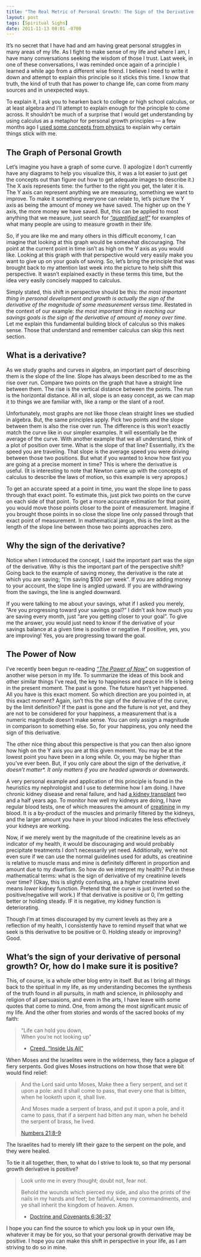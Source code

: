 ```yaml
---
title: "The Real Metric of Personal Growth: The Sign of the Derivative of the Magnitude vs. Time Curve"
layout: post
tags: [Spiritual Sighs]
date: 2011-11-13 08:01 -0700
---
```


It’s no secret that I have had and am having great personal struggles in many areas of my life. As I fight to make sense of my life and where I am, I have many conversations seeking the wisdom of those I trust. Last week, in one of these conversations, I was reminded once again of a principle I learned a while ago from a different wise friend. I believe I need to write it down and attempt to explain this principle so it sticks this time. I know that truth, the kind of truth that has power to change life, can come from many sources and in unexpected ways.

To explain it, I ask you to hearken back to college or high school calculus, or at least algebra and I’ll attempt to explain enough for the principle to come across. It shouldn’t be much of a surprise that I would get understanding by using calculus as a metaphor for personal growth principles — a few months ago I [used some concepts from physics](http://iam.travishartwell.net/2011/06/26/resonance/ "Resonance") to explain why certain things stick with me.

The Graph of Personal Growth
----------------------------

Let’s imagine you have a graph of some curve. (I apologize I don’t currently have any diagrams to help you visualize this, it was a lot easier to just get the concepts out than figure out how to get adequate images to describe it.) The X axis represents time: the further to the right you get, the later it is. The Y axis can represent anything we are measuring, something we want to improve. To make it something everyone can relate to, let’s picture the Y axis as being the amount of money we have saved. The higher up on the Y axis, the more money we have saved. But, this can be applied to most anything that we measure, just search for [*“quantified self”*](http://www.google.com/search?q=quantified+self) for examples of what many people are using to measure growth in their life.

So, if you are like me and many others in this difficult economy, I can imagine that looking at this graph would be somewhat discouraging. The point at the current point in time isn’t as high on the Y axis as you would like. Looking at this graph with that perspective would very easily make you want to give up on your goals of saving. So, let’s bring the principle that was brought back to my attention last week into the picture to help shift this perspective. It wasn’t explained exactly in these terms this time, but the idea very easily concisely mapped to calculus.

Simply stated, this shift in perspective should be this: *the most important thing in personal development and growth is actually the sign of the derivative of the magnitude of some measurement versus time*. Restated in the context of our example: *the most important thing in reaching our savings goals is the sign of the derivative of amount of money over time*. Let me explain this fundamental building block of calculus so this makes sense. Those that understand and remember calculus can skip this next section.

What is a derivative?
---------------------

As we study graphs and curves in algebra, an important part of describing them is the slope of the line. Slope has always been described to me as the rise over run. Compare two points on the graph that have a straight line between them. The rise is the vertical distance between the points. The run is the horizontal distance. All in all, slope is an easy concept, as we can map it to things we are familiar with, like a ramp or the slant of a roof.

Unfortunately, most graphs are not like those clean straight lines we studied in algebra. But, the same principles apply. Pick two points and the slope between them is also the rise over run. The difference is this won’t exactly match the curve like in our simpler examples. It will essentially be the average of the curve. With another example that we all understand, think of a plot of position over time. What is the slope of that line? Essentially, it’s the speed you are traveling. That slope is the average speed you were driving between those two positions. But what if you wanted to know how fast you are going at a precise moment in time? This is where the derivative is useful. (It is interesting to note that Newton came up with the concepts of calculus to describe the laws of motion, so this example is very apropos.)

To get an accurate speed at a point in time, you want the slope line to pass through that exact point. To estimate this, just pick two points on the curve on each side of that point. To get a more accurate estimation for that point, you would move those points closer to the point of measurement. Imagine if you brought those points in so close the slope line only passed through that exact point of measurement. In mathematical jargon, this is the limit as the length of the slope line between those two points approaches zero.

Why the sign of the derivative?
-------------------------------

Notice when I introduced the concept, I said the important part was the *sign* of the derivative. Why is this the important part of the perspective shift? Going back to the example of saving money, the derivative is the rate at which you are saving; “I’m saving \$100 per week”. If you are adding money to your account, the slope line is angled upward. If you are withdrawing from the savings, the line is angled downward.

If you were talking to me about your savings, what if I asked you merely, “Are you progressing toward your savings goal?” I didn’t ask how much you are saving every month, just “are you getting closer to your goal”. To give me the answer, you would just need to know if the derivative of your savings balance at a given time is positive or negative. If positive, yes, you are improving! Yes, you are progressing toward the goal.

The Power of Now
----------------

I’ve recently been begun re-reading [*“The Power of Now”*](http://www.amazon.com/Power-Now-Guide-Spiritual-Enlightenment/dp/1577314808/ "The Power of Now") on suggestion of another wise person in my life. To summarize the ideas of this book and other similar things I’ve read, the key to happiness and peace in life is being in the present moment. The past is gone. The future hasn’t yet happened. All you have is this exact moment. So which direction are you pointed in, at this exact moment? Again, isn’t this the sign of the derivative of the curve, by the limit definition? If the past is gone and the future is not yet, and they are not to be considered for your happiness, a measurement that is a numeric magnitude doesn’t make sense. You can only assign a magnitude in comparison to something else. So, for your happiness, you only need the sign of this derivative.

The other nice thing about this perspective is that you can then also ignore how high on the Y axis you are at this given moment. You may be at the lowest point you have been in a long while. Or, you may be higher than you’ve ever been. But, if you only care about the sign of the derivative, *it doesn’t matter\*. It only matters if you are headed upwards or downwards.*

A very personal example and application of this principle is found in the heuristics my nephrologist and I use to determine how I am doing. I have chronic kidney disease and renal failure, and had [a kidney transplant](http://iam.travishartwell.net/2011/03/11/world-kidney-day-and-a-special-thanks/ "World Kidney Day and a special thanks") two and a half years ago. To monitor how well my kidneys are doing, I have regular blood tests, one of which measures the amount of [creatinine](http://en.wikipedia.org/wiki/Creatinine "Creatinine") in my blood. It is a by-product of the muscles and primarily filtered by the kidneys, and the larger amount you have in your blood indicates the less effectively your kidneys are working.

Now, if we merely went by the magnitude of the creatinine levels as an indicator of my health, it would be discouraging and would probably precipitate treatments I don’t necessarily yet need. Additionally, we’re not even sure if we can use the normal guidelines used for adults, as creatinine is relative to muscle mass and mine is definitely different in proportion and amount due to my dwarfism. So how do we interpret my health? Put in these mathematical terms: what is the sign of derivative of my creatinine levels over time? (Okay, this is slightly confusing, as a *higher* creatinine level means *lower* kidney function. Pretend that the curve is just inverted so the positive/negative will work.) If that derivative is positive or 0, I’m getting better or holding steady. IF it is negative, my kidney function is deteriorating.

Though I’m at times discouraged by my current levels as they are a reflection of my health, I consistently have to remind myself that what we seek is this derivative to be positive or 0. Holding steady or improving? Good.

What’s the sign of your derivative of personal growth? Or, how do I make sure it is positive?
---------------------------------------------------------------------------------------------

This, of course, is a whole other blog entry in itself. But as I bring all things back to the spiritual in my life, as my understanding becomes the synthesis of the truth found in all pursuits, in math and science, in philosophy and religion of all persuasions, and even in the arts, I have leave with some quotes that come to mind. One, from among the most significant music of my life. And the other from stories and words of the sacred books of my faith:

> “Life can hold you down,  
>  When you’re not looking up”
>
> - [Creed, “Inside Us All”](http://mog.com/m/track/30707479 "Inside Us All")

When Moses and the Israelites were in the wilderness, they face a plague of fiery serpents. God gives Moses instructions on how those that were bit would find relief:

> And the Lord said unto Moses, Make thee a fiery serpent, and set it
> upon a pole: and it shall come to pass, that every one that is bitten,
> when he looketh upon it, shall live.
>
> And Moses made a serpent of brass, and put it upon a pole, and it came
> to pass, that if a serpent had bitten any man, when he beheld the
> serpent of brass, he lived.
>
> [Numbers 21:8-9](http://lds.org/scriptures/ot/num/21.8.8-9?lang=eng#7)

The Israelites had to merely lift their gaze to the serpent on the pole, and they were healed.

To tie it all together, then, to what do I strive to look to, so that my personal growth derivative is positive?

> Look unto me in every thought; doubt not, fear not.
>
> Behold the wounds which pierced my side, and also the prints of the
> nails in my hands and feet; be faithful, keep my commandments, and ye
> shall inherit the kingdom of heaven. Amen.
>
> - [Doctrine and Covenants 6:36-37](http://lds.org/scriptures/dc-testament/dc/6.36.36-37?lang=eng#35)

I hope you can find the source to which you look up in your own life, whatever it may be for you, so that your personal growth derivative may be positive. I hope you can make this shift in perspective in your life, as I am striving to do so in mine.

